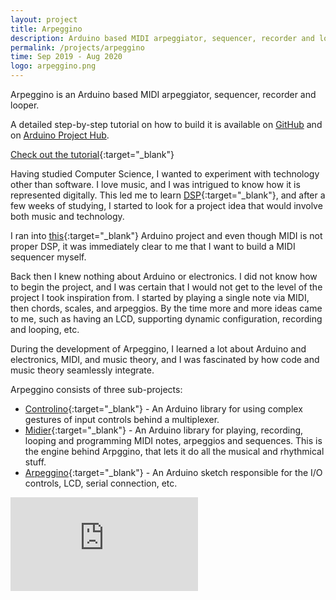 ```yaml
---
layout: project
title: Arpeggino
description: Arduino based MIDI arpeggiator, sequencer, recorder and looper
permalink: /projects/arpeggino
time: Sep 2019 - Aug 2020
logo: arpeggino.png
---
```


Arpeggino is an Arduino based MIDI arpeggiator, sequencer, recorder and looper.

A detailed step-by-step tutorial on how to build it is available on [GitHub](https://github.com/levosos/Arpeggino#tutorial) and on [Arduino Project Hub](https://create.arduino.cc/projecthub/razhaleva/arpeggino-midi-arpeggiator-sequencer-recorder-and-looper-5aeb7b).

<span class="highlight">[Check out the tutorial](https://create.arduino.cc/projecthub/razhaleva/arpeggino-midi-arpeggiator-sequencer-recorder-and-looper-5aeb7b){:target="_blank"}</span>

Having studied Computer Science, I wanted to experiment with technology other than software.
I love music, and I was intrigued to know how it is represented digitally.
This led me to learn [DSP](https://www.coursera.org/learn/dsp1){:target="_blank"},
and after a few weeks of studying, I started to look for a project idea that would involve both music and technology.

I ran into [this](https://create.arduino.cc/projecthub/dra/arduino-midi-arpeggiator-3bd731){:target="_blank"} Arduino project and even though MIDI is not proper DSP,
it was immediately clear to me that I want to build a MIDI sequencer myself.

Back then I knew nothing about Arduino or electronics.
I did not know how to begin the project, and I was certain that I would not get to the level of the project I took inspiration from.
I started by playing a single note via MIDI, then chords, scales, and arpeggios.
By the time more and more ideas came to me, such as having an LCD, supporting dynamic configuration, recording and looping, etc.

During the development of Arpeggino, I learned a lot about Arduino and electronics, MIDI, and music theory,
and I was fascinated by how code and music theory seamlessly integrate.

Arpeggino consists of three sub-projects:
* [Controlino](https://github.com/levosos/Controlino){:target="_blank"} - An Arduino library for using complex gestures of input controls behind a multiplexer.
* [Midier](https://github.com/levosos/Midier){:target="_blank"} - An Arduino library for playing, recording, looping and programming MIDI notes, arpeggios and sequences. This is the engine behind Arpggino, that lets it do all the musical and rhythmical stuff.
* [Arpeggino](https://github.com/levosos/Arpeggino){:target="_blank"} - An Arduino sketch responsible for the I/O controls, LCD, serial connection, etc.

<div class="youtube-container">
    <iframe src="https://www.youtube.com/embed/HbMf0oO-zfE" frameborder="0" allow="accelerometer; autoplay; encrypted-media; gyroscope; picture-in-picture" allowfullscreen></iframe>
</div>
